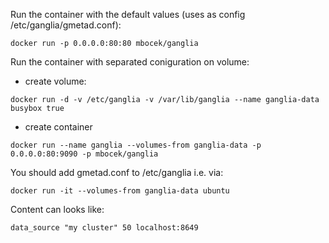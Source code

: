 Run the container with the default values (uses as config /etc/ganglia/gmetad.conf):
```Shell
docker run -p 0.0.0.0:80:80 mbocek/ganglia
```
Run the container with separated coniguration on volume:
* create volume:
```Shell
docker run -d -v /etc/ganglia -v /var/lib/ganglia --name ganglia-data busybox true
```
* create container  
```Shell
docker run --name ganglia --volumes-from ganglia-data -p 0.0.0.0:80:9090 -p mbocek/ganglia
```

You should add gmetad.conf to /etc/ganglia i.e. via:
```Shell
docker run -it --volumes-from ganglia-data ubuntu
```
Content can looks like:
```Shell
data_source "my cluster" 50 localhost:8649
```

